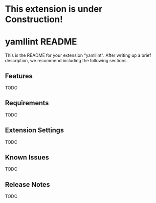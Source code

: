 # This extension is under Construction!

# yamllint README

This is the README for your extension "yamllint". After writing up a brief description, we recommend including the following sections.

## Features

TODO

## Requirements

TODO

## Extension Settings

TODO

## Known Issues

TODO

## Release Notes

TODO
